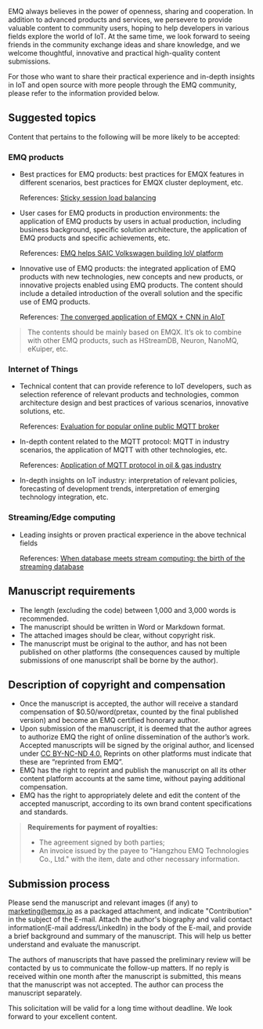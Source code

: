 EMQ always believes in the power of openness, sharing and cooperation. In addition to advanced products and services, we persevere to provide valuable content to community users, hoping to help developers in various fields explore the world of IoT. At the same time, we look forward to seeing friends in the community exchange ideas and share knowledge, and we welcome thoughtful, innovative and practical high-quality content submissions.

For those who want to share their practical experience and in-depth insights in IoT and open source with more people through the EMQ community, please refer to the information provided below.

## Suggested topics

Content that pertains to the following will be more likely to be accepted:

### EMQ products

- Best practices for EMQ products: best practices for EMQX features in different scenarios, best practices for EMQX cluster deployment, etc.

  References: [Sticky session load balancing](https://www.emqx.com/en/blog/mqtt-broker-clustering-part-2-sticky-session-load-balancing)

- User cases for EMQ products in production environments: the application of EMQ products by users in actual production, including business background, specific solution architecture, the application of EMQ products and specific achievements, etc.

  References: [EMQ helps SAIC Volkswagen building IoV platform](https://www.emqx.com/en/blog/emqx-in-volkswagen-iov)  

- Innovative use of EMQ products: the integrated application of EMQ products with new technologies, new concepts and new products, or innovative projects enabled using EMQ products. The content should include a detailed introduction of the overall solution and the specific use of EMQ products. 

  References: [The converged application of EMQX + CNN in AIoT](https://www.emqx.com/en/blog/emqx-and-1d-cnn-in-aiot) 

> The contents should be mainly based on EMQX. It’s ok to combine with other EMQ products, such as HStreamDB, Neuron, NanoMQ, eKuiper, etc.

### Internet of Things

- Technical content that can provide reference to IoT developers, such as selection reference of relevant products and technologies, common architecture design and best practices of various scenarios, innovative solutions, etc.

  References: [Evaluation for popular online public MQTT broker](https://www.emqx.com/en/blog/popular-online-public-mqtt-brokers)   

- In-depth content related to the MQTT protocol: MQTT in industry scenarios, the application of MQTT with other technologies, etc.

  References: [Application of MQTT protocol in oil & gas industry](https://www.emqx.com/en/blog/application-of-mqtt-protocol-in-oil-and-gas-industry) 

- In-depth insights on IoT industry: interpretation of relevant policies, forecasting of development trends, interpretation of emerging technology integration, etc.

### Streaming/Edge computing

- Leading insights or proven practical experience in the above technical fields

  References: [When database meets stream computing: the birth of the streaming database](https://www.emqx.com/en/blog/birth-of-streaming-database) 

## Manuscript requirements

- The length (excluding the code) between 1,000 and 3,000 words is recommended.
- The manuscript should be written in Word or Markdown format.
- The attached images should be clear, without copyright risk.
- The manuscript must be original to the author, and has not been published on other platforms (the consequences caused by multiple submissions of one manuscript shall be borne by the author).

## **Description of copyright and compensation** 

- Once the manuscript is accepted, the author will receive a standard compensation of $0.50/word(pretax, counted by the final published version) and become an EMQ certified honorary author.
- Upon submission of the manuscript, it is deemed that the author agrees to authorize EMQ the right of online dissemination of the author’s work. Accepted manuscripts will be signed by the original author, and licensed under [CC BY-NC-ND 4.0.](https://creativecommons.org/licenses/by-nc-nd/4.0/) Reprints on other platforms must indicate that these are “reprinted from EMQ”.
- EMQ has the right to reprint and publish the manuscript on all its other content platform accounts at the same time, without paying additional compensation.
- EMQ has the right to appropriately delete and edit the content of the accepted manuscript, according to its own brand content specifications and standards.

>**Requirements for payment of royalties:**
>
>- The agreement signed by both parties;
>- An invoice issued by the payee to "Hangzhou EMQ Technologies Co., Ltd." with the item, date and other necessary information.



## Submission process

Please send the manuscript and relevant images (if any) to [marketing@emqx.io](mailto:marketing@emqx.io) as a packaged attachment, and indicate "Contribution" in the subject of the E-mail. Attach the author's biography and valid contact information(E-mail address/LinkedIn) in the body of the E-mail, and provide a brief background and summary of the manuscript. This will help us better understand and evaluate the manuscript.

The authors of manuscripts that have passed the preliminary review will be contacted by us to communicate the follow-up matters. If no reply is received within one month after the manuscript is submitted, this means that the manuscript was not accepted. The author can process the manuscript separately.


This solicitation will be valid for a long time without deadline. We look forward to your excellent content.
